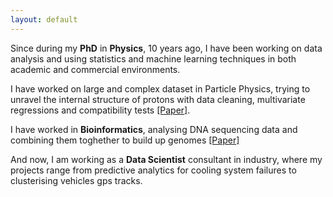 ```yaml
---
layout: default
---
```


Since during my **PhD** in **Physics**, 10 years ago, I have been working on data analysis and using statistics 
and machine learning techniques in both academic and commercial environments.

I have worked on large and complex dataset in Particle Physics, 
trying to unravel the internal structure of protons with data cleaning, multivariate regressions and compatibility tests [[Paper]](https://arxiv.org/pdf/1310.5070.pdf).

I have worked in **Bioinformatics**, analysing DNA sequencing data and combining them toghether to build up genomes [[Paper]](https://www.nature.com/articles/s41598-017-03996-z)

And now, I am working as a **Data Scientist** consultant in industry, where my projects range from predictive analytics for cooling system failures to clusterising vehicles gps tracks.

<!---
## Tutorials
* * *
## Projects
* * *
## Kaggle Kernels
* * *
-->

